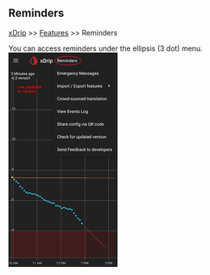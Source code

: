 ## Reminders
[xDrip](../README.md) >> [Features](./Features_page.md) >> Reminders  
  
You can access reminders under the ellipsis (3 dot) menu.  
![](./images/RemindersMenu.png)  
<br/>  

  
